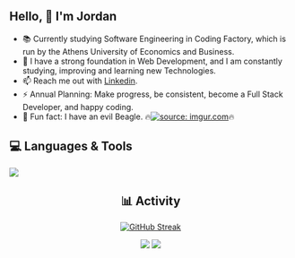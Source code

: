 ## Hello, 👋  I'm Jordan 
  
- 📚 Currently studying Software Engineering in Coding Factory, which is run by the Athens University of Economics and Business.
- 🌱 I have a strong foundation in Web Development, and I am constantly studying, improving and learning new Technologies. 
- 📫 Reach me out with [Linkedin](https://www.linkedin.com/in/ipapaditsas/).
- ⚡ Annual Planning: Make progress, be consistent, become a Full Stack Developer, and happy coding.
- &#128062; Fun fact: I have an evil Beagle. 🔥<a href="https://imgur.com/MCw5bTS"><img src="https://i.imgur.com/MCw5bTS.png" title="source: imgur.com" /></a>🔥   

<div align="left">  
  

## 💻 Languages & Tools 

<a href="https://skillicons.dev">
    <img src="https://skillicons.dev/icons?i=html,css,js,nodejs,java,bootstrap,mongo,mysql,git,visualstudio,vscode,idea,linux" />
</a>

</div>

<div align="center">  

## 📊 Activity
  
[![GitHub Streak](https://streak-stats.demolab.com/?user=jordanpapaditsas&theme=tokyonight)](https://git.io/streak-stats)
  
![](http://github-profile-summary-cards.vercel.app/api/cards/stats?username=jordanpapaditsas&theme=blueberry) ![](http://github-profile-summary-cards.vercel.app/api/cards/most-commit-language?username=jordanpapaditsas&theme=blueberry)  

</div>
  


